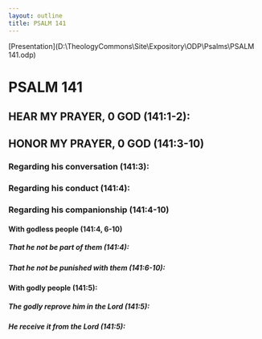 ```yaml
---
layout: outline
title: PSALM 141
---
```

[Presentation](D:\TheologyCommons\Site\Expository\ODP\Psalms\PSALM 141.odp)
# PSALM 141 
## HEAR MY PRAYER, 0 GOD (141:1-2): 
## HONOR MY PRAYER, 0 GOD (141:3-10) 
###  Regarding his conversation (141:3): 
###  Regarding his conduct (141:4): 
###  Regarding his companionship (141:4-10) 
####  With godless people (141:4, 6-10) 
#####  That he not be part of them (141:4): 
#####  That he not be punished with them (141:6-10): 
####  With godly people (141:5): 
#####  The godly reprove him in the Lord (141:5): 
#####  He receive it from the Lord (141:5): 
